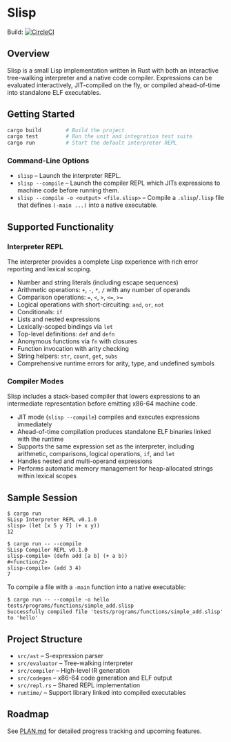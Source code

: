 # Slisp

Build: [![CircleCI](https://dl.circleci.com/status-badge/img/gh/pirkus/slisp/tree/main.svg?style=svg)](https://dl.circleci.com/status-badge/redirect/gh/pirkus/slisp/tree/main)

## Overview

Slisp is a small Lisp implementation written in Rust with both an interactive tree-walking interpreter and a native code compiler. Expressions can be evaluated interactively, JIT-compiled on the fly, or compiled ahead-of-time into standalone ELF executables.

## Getting Started

```bash
cargo build        # Build the project
cargo test         # Run the unit and integration test suite
cargo run          # Start the default interpreter REPL
```

### Command-Line Options

- `slisp` – Launch the interpreter REPL.
- `slisp --compile` – Launch the compiler REPL which JITs expressions to machine code before running them.
- `slisp --compile -o <output> <file.slisp>` – Compile a `.slisp`/`.lisp` file that defines `(-main ...)` into a native executable.

## Supported Functionality

### Interpreter REPL

The interpreter provides a complete Lisp experience with rich error reporting and lexical scoping.

- Number and string literals (including escape sequences)
- Arithmetic operations: `+`, `-`, `*`, `/` with any number of operands
- Comparison operations: `=`, `<`, `>`, `<=`, `>=`
- Logical operations with short-circuiting: `and`, `or`, `not`
- Conditionals: `if`
- Lists and nested expressions
- Lexically-scoped bindings via `let`
- Top-level definitions: `def` and `defn`
- Anonymous functions via `fn` with closures
- Function invocation with arity checking
- String helpers: `str`, `count`, `get`, `subs`
- Comprehensive runtime errors for arity, type, and undefined symbols

### Compiler Modes

Slisp includes a stack-based compiler that lowers expressions to an intermediate representation before emitting x86-64 machine code.

- JIT mode (`slisp --compile`) compiles and executes expressions immediately
- Ahead-of-time compilation produces standalone ELF binaries linked with the runtime
- Supports the same expression set as the interpreter, including arithmetic, comparisons, logical operations, `if`, and `let`
- Handles nested and multi-operand expressions
- Performs automatic memory management for heap-allocated strings within lexical scopes

## Sample Session

```text
$ cargo run
SLisp Interpreter REPL v0.1.0
slisp> (let [x 5 y 7] (+ x y))
12

$ cargo run -- --compile
SLisp Compiler REPL v0.1.0
slisp-compile> (defn add [a b] (+ a b))
#<function/2>
slisp-compile> (add 3 4)
7
```

To compile a file with a `-main` function into a native executable:

```text
$ cargo run -- --compile -o hello tests/programs/functions/simple_add.slisp
Successfully compiled file 'tests/programs/functions/simple_add.slisp' to 'hello'
```

## Project Structure

- `src/ast` – S-expression parser
- `src/evaluator` – Tree-walking interpreter
- `src/compiler` – High-level IR generation
- `src/codegen` – x86-64 code generation and ELF output
- `src/repl.rs` – Shared REPL implementation
- `runtime/` – Support library linked into compiled executables

## Roadmap

See [PLAN.md](PLAN.md) for detailed progress tracking and upcoming features.
